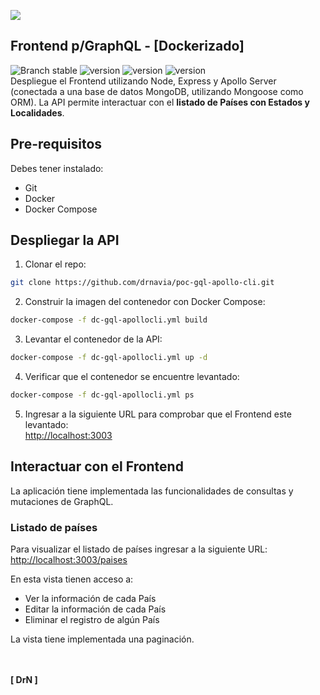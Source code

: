 <img src="http://drnavia.com/logos/POC-GraphQL-2019.png"></img>

## Frontend p/GraphQL - [Dockerizado]
![Branch stable](https://img.shields.io/badge/branch-master-blue.svg)
![version](https://img.shields.io/badge/graphql-v14.x-E10098.svg)
![version](https://img.shields.io/badge/apollo-v2.x-024561.svg)
![version](https://img.shields.io/badge/docker%20compose-build-309CEC.svg)<br>
Despliegue el Frontend utilizando Node, Express y Apollo Server (conectada a una base de datos MongoDB, utilizando Mongoose como ORM). La API permite interactuar con el **listado de Países con Estados y Localidades**.<br>

## Pre-requisitos
Debes tener instalado:
+ Git
+ Docker
+ Docker Compose

## Despliegar la API
1. Clonar el repo:
```bash
git clone https://github.com/drnavia/poc-gql-apollo-cli.git
```
2. Construir la imagen del contenedor con Docker Compose:
```bash
docker-compose -f dc-gql-apollocli.yml build
```
3. Levantar el contenedor de la API:
```bash
docker-compose -f dc-gql-apollocli.yml up -d
```
4. Verificar que el contenedor se encuentre levantado:
```bash
docker-compose -f dc-gql-apollocli.yml ps
```
5. Ingresar a la siguiente URL para comprobar que el Frontend este levantado:<br>
[http://localhost:3003](http://localhost:3003)

## Interactuar con el Frontend
La aplicación tiene implementada las funcionalidades de consultas y mutaciones de GraphQL.

### Listado de países
Para visualizar el listado de países ingresar a la siguiente URL:
[http://localhost:3003/paises](http://localhost:3003/paises)

En esta vista tienen acceso a:
* Ver la información de cada País
* Editar la información de cada País
* Eliminar el registro de algún País

La vista tiene implementada una paginación.


<br><br>
**[ DrN ]**